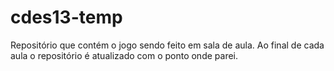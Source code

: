 # cdes13-temp
Repositório que contém o jogo sendo feito em sala de aula. Ao final de cada aula o repositório é atualizado com o ponto onde parei.
